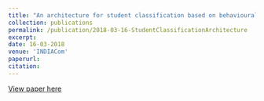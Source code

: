 ```yaml
---
title: "An architecture for student classification based on behavioural and academic perspectives using deep learning in a Big Data Environment"
collection: publications
permalink: /publication/2018-03-16-StudentClassificationArchitecture
excerpt:
date: 16-03-2018
venue: 'INDIACom'
paperurl:
citation:
---
```

[View paper here](http://academicpages.github.io/files/paper2.pdf)
